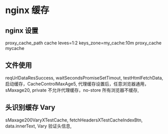 # nginx 缓存

## nginx 设置

proxy_cache_path cache leves=1:2 keys_zone=my_cache:10m
proxy_cache mycache

## 文件使用

reqUrlDataResSuccess, waitSecondsPromiseSetTimout, testHtmlFetchData, 启动缓存，CacheControlMaxAge5, 代理缓存设置后，任意浏览器通用，sMaxage20, private 不允许代理缓存，no-store 所有浏览器不缓存,

## 头识别缓存 Vary

sMaxage200VaryXTestCache, fetchHeadersXTestCacheIndexBtn, data.innerText, Vary 验证头信息,
